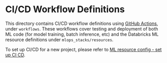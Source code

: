 # CI/CD Workflow Definitions
This directory contains CI/CD workflow definitions using [GitHub Actions](https://docs.github.com/en/actions),
under ``workflows``. These workflows cover testing and deployment of both ML code (for model training, batch inference, etc) and the 
Databricks ML resource definitions under ``mlops_stacks/resources``. 

To set up CI/CD for a new project,
please refer to [ML resource config - set up CI CD](../../mlops_stacks/resources/README.md#set-up-ci-and-cd).
